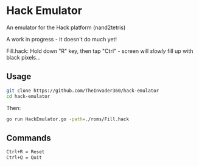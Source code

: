 # Hack Emulator

An emulator for the Hack platform (nand2tetris)

A work in progress - it doesn't do much yet!

Fill.hack: Hold down "R" key, then tap "Ctrl" - screen will *slowly* fill up with black pixels...

## Usage

```bash
git clone https://github.com/TheInvader360/hack-emulator
cd hack-emulator
```

Then:

```bash
go run HackEmulator.go -path=./roms/Fill.hack
```

## Commands

```bash
Ctrl+R = Reset
Ctrl+Q = Quit
```
